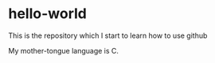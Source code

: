 # hello-world
This is the repository which I start to learn how to use github

My mother-tongue language is C.
